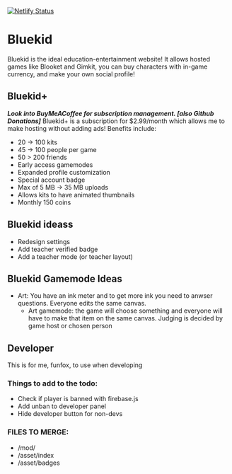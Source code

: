 [![Netlify Status](https://api.netlify.com/api/v1/badges/31f7f34d-4bb2-4c31-8c2a-29dedeabb14a/deploy-status)](https://app.netlify.com/sites/bluekid/deploys)

# Bluekid
Bluekid is the ideal education-entertainment website! It allows hosted games like Blooket and Gimkit, you can buy characters with in-game currency, and make your own social profile!

## Bluekid+
***Look into BuyMeACoffee for subscription management. [also Github Donations]***
Bluekid+ is a subscription for $2.99/month which allows me to make hosting without adding ads! Benefits include:
- 20 -> 100 kits
- 45 -> 100 people per game
- 50 > 200 friends
- Early access gamemodes
- Expanded profile customization
- Special account badge
- Max of 5 MB -> 35 MB uploads
- Allows kits to have animated thumbnails
- Monthly 150 coins

## Bluekid ideass
- Redesign settings
- Add teacher verified badge
- Add a teacher mode (or teacher layout)

## Bluekid Gamemode Ideas
- Art: You have an ink meter and to get more ink you need to anwser questions. Everyone edits the same canvas.
  - Art gamemode: the game will choose something and everyone will have to make that item on the same canvas. Judging is decided by game host or chosen person

## Developer
This is for me, funfox, to use when developing

### Things to add to the todo:
- Check if player is banned with firebase.js
- Add unban to developer panel
- Hide developer button for non-devs

### FILES TO MERGE:
- /mod/
- /asset/index
- /asset/badges
